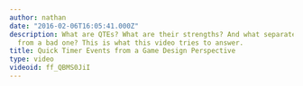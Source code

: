 ```yaml
---
author: nathan
date: "2016-02-06T16:05:41.000Z"
description: What are QTEs? What are their strengths? And what separates a good one
  from a bad one? This is what this video tries to answer.
title: Quick Timer Events from a Game Design Perspective
type: video
videoid: ff_QBMS0JiI
---
```


